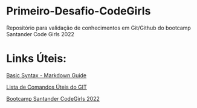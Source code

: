 # Primeiro-Desafio-CodeGirls

 Repositório para validação de conhecimentos em Git/Github do bootcamp Santander Code Girls 2022

# Links Úteis:
[Basic Syntax - Markdown Guide](https://www.markdownguide.org/basic-syntax/)

[Lista de Comandos Úteis do GIT](https://gist.github.com/leocomelli/2545add34e4fec21ec16)

[Bootcamp Santander CodeGirls 2022](https://app.becas-santander.com/pt-BR/program/bolsas-santander-tecnologia-code-girls-2022)
